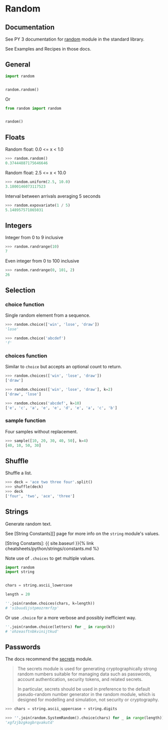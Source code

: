 # Random


## Documentation

See PY 3 documentation for [random](https://docs.python.org/3/library/random.html) module in the standard library.

See Examples and Recipes in those docs.


## General

```python
import random


random.random()
```

Or

```python
from random import random


random()
```


## Floats

Random float:  0.0 <= x < 1.0

```python
>>> random.random()
0.37444887175646646
```

Random float:  2.5 <= x < 10.0

```python
>>> random.uniform(2.5, 10.0)
3.1800146073117523
```

Interval between arrivals averaging 5 seconds

```python
>>> random.expovariate(1 / 5)
5.148957571865031
```


## Integers

Integer from 0 to 9 inclusive

```python
>>> random.randrange(10)
7
```

Even integer from 0 to 100 inclusive

```python
>>> random.randrange(0, 101, 2)
26
```


## Selection

### choice function

Single random element from a sequence.

```python
>>> random.choice(['win', 'lose', 'draw'])
'lose'

>>> random.choice('abcdef')
'f'
```

### choices function

Similar to `choice` but accepts an optional count to return.

```python
>>> random.choices(['win', 'lose', 'draw'])
['draw']

>>> random.choices(['win', 'lose', 'draw'], k=2)
['draw', 'lose']
```

```python
>>> random.choices('abcdef', k=10)
['e', 'c', 'a', 'e', 'e', 'd', 'e', 'a', 'c', 'b']
```

### sample function

Four samples without replacement.

```python
>>> sample([10, 20, 30, 40, 50], k=4)
[40, 10, 50, 30]
```


## Shuffle

Shuffle a list.

```python
>>> deck = 'ace two three four'.split()
>>> shuffle(deck)
>>> deck
['four', 'two', 'ace', 'three']
```


## Strings

Generate random text.

See [String Constants][] page for more info on the `string` module's values.

[String Constants]: {{ site.baseurl }}{% link cheatsheets/python/strings/constants.md %}

Note use of `.choices` to get multiple values.

```python
import random
import string


chars = string.ascii_lowercase

length = 20

''.join(random.choices(chars, k=length))
# 'sibuudijstpmozrmrfzp'
```

Or use `.choice` for a more verbose and possibly inefficient way.

```python
''.join(random.choice(letters) for _ in range(k))
# 'ohzeasftnbkvinijtkud'
```


## Passwords

The docs recommend the [secrets](https://docs.python.org/3/library/secrets.html#module-secrets) module.

> The secrets module is used for generating cryptographically strong random numbers suitable for managing data such as passwords, account authentication, security tokens, and related secrets.
>
> In particular, secrets should be used in preference to the default pseudo-random number generator in the random module, which is designed for modelling and simulation, not security or cryptography.


```python
>>> chars = string.ascii_uppercase + string.digits

>>> ''.join(random.SystemRandom().choice(chars) for _ in range(length))
'xgfzjbzgkogbrqvakutd'
```
